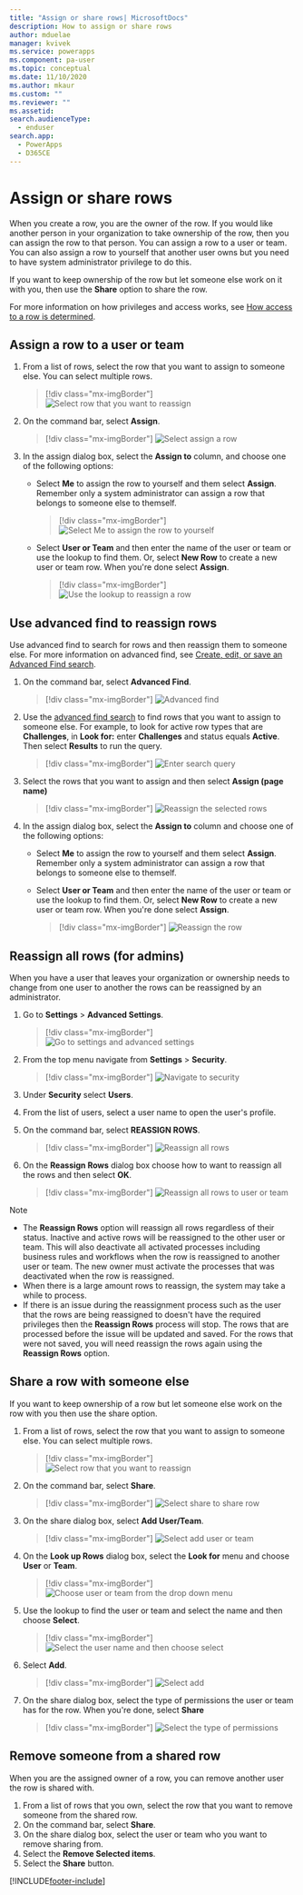 ```yaml
---
title: "Assign or share rows| MicrosoftDocs"
description: How to assign or share rows
author: mduelae
manager: kvivek
ms.service: powerapps
ms.component: pa-user
ms.topic: conceptual
ms.date: 11/10/2020
ms.author: mkaur
ms.custom: ""
ms.reviewer: ""
ms.assetid: 
search.audienceType: 
  - enduser
search.app: 
  - PowerApps
  - D365CE
---
```

# Assign or share rows

When you create a row, you are the owner of the row. If you would like another person in your organization to take ownership of the row, then you can assign the row to that person. You can assign a row to a user or team. You can also assign a row to yourself that another user owns but you need to have system administrator privilege to do this.

If you want to keep ownership of the row but let someone else work on it with you, then use the **Share** option to share the row. 

For more information on how privileges and access works, see [How access to a row is determined](https://docs.microsoft.com/power-platform/admin/how-record-access-determined).

## Assign a row to a user or team

1. From a list of rows, select the row that you want to assign to someone else. You can select multiple rows.

   > [!div class="mx-imgBorder"]
   > ![Select row that you want to reassign](media/reassign-1.png "Select row that you want o reassign")

2. On the command bar, select **Assign**. 

   > [!div class="mx-imgBorder"]
   > ![Select assign a row](media/reassign-2.png "[Select assign a row")

  
3. In the assign dialog box, select the **Assign to** column, and choose one of the following options:
    - Select **Me** to assign the row to yourself and them select **Assign**. Remember only a system administrator can assign a row that belongs to someone else to themself.
    
      > [!div class="mx-imgBorder"]
      > ![Select Me to assign the row to yourself](media/reassign-4.png "Select Me to assign the row to yourself")
    
    - Select **User or Team** and then enter the name of the user or team or use the lookup to find them. Or, select **New Row** to create a new user or team row. When you're done select **Assign**.

      > [!div class="mx-imgBorder"]
      > ![Use the lookup to reassign a row](media/reassign-3.png "Use the lookup to reassign a row")


## Use advanced find to reassign rows

Use advanced find to search for rows and then reassign them to someone else. For more information on advanced find, see [Create, edit, or save an Advanced Find search](advanced-find.md).


1. On the command bar, select **Advanced Find**.

   > [!div class="mx-imgBorder"]
   > ![Advanced find](media/assign3.png "advacned find")
   
2. Use the [advanced find search](advanced-find.md) to find rows that you want to assign to someone else. For example, to look for active row types that are **Challenges**, in **Look for:** enter **Challenges** and status equals **Active**. Then select **Results** to run the query.

    > [!div class="mx-imgBorder"]
    > ![Enter search query](media/reassign-5.png "Enter search query")

3. Select the rows that you want to assign and then select **Assign (page name)**

   > [!div class="mx-imgBorder"]
   > ![Reassign the selected rows](media/reassign-6.png "Reassign the selected rows")
   
 4. In the assign dialog box, select the **Assign to** column and choose one of the following options:
 
    - Select **Me** to assign the row to yourself and them select **Assign**. Remember only a system administrator can assign a row that belongs to someone else to themself.
    
    - Select **User or Team** and then enter the name of the user or team or use the lookup to find them. Or, select **New Row** to create a new user or team row. When you're done select **Assign**.
    
      > [!div class="mx-imgBorder"]
      > ![Reassign the row](media/reassign-7.png "Reassign the row")
   
 
 ## Reassign all rows (for admins)
 
 When you have a user that leaves your organization or ownership needs to change from one user to another the rows can be reassigned by an administrator.
 
 1. Go to **Settings** > **Advanced Settings**.
 
    > [!div class="mx-imgBorder"]
    > ![Go to settings and advanced settings](media/settings-gear-icon.png "Go to settings and advanced settings")
 
 2. From the top menu navigate from **Settings** > **Security**.
     > [!div class="mx-imgBorder"]
     > ![Navigate to security](media/reassign-8.png "Navigate to security")
 
 3. Under **Security** select **Users**.
 
 4. From the list of users, select a user name to open the user's profile.

 5. On the command bar, select **REASSIGN ROWS**.
 
    > [!div class="mx-imgBorder"]
    > ![Reassign all rows](media/assign5.png "Reassign all rows")
   
 4. On the **Reassign Rows** dialog box choose how to want to reassign all the rows and then select **OK**.
 
    > [!div class="mx-imgBorder"]
    > ![Reassign all rows to user or team](media/assign6.png "Reassign all rows to user or team")
 
   > [!NOTE]
   > - The **Reassign Rows** option will reassign all rows regardless of their status. Inactive and active rows will be reassigned to the other user or team. This will also deactivate all activated processes including business rules and workflows when the row is reassigned to another user or team. The new owner must activate the processes that was deactivated when the row is reassigned.  
   > - When there is a large amount rows to reassign, the system may take a while to process. 
   > - If there is an issue during the reassignment process such as the user that the rows are being reassigned to doesn't have the required privileges then the **Reassign Rows** process will stop. The rows that are processed before the issue will be updated and saved. For the rows that were not saved, you will need reassign the rows again using the **Reassign Rows** option.
   
 
 ## Share a row with someone else
 
 If you want to keep ownership of a row but let someone else work on the row with you then use the share option.
 
 
1. From a list of rows, select the row that you want to assign to someone else. You can select multiple rows.

   > [!div class="mx-imgBorder"]
   > ![Select row that you want to reassign](media/reassign-1.png "Select row that you want o reassign")

2. On the command bar, select **Share**. 

   > [!div class="mx-imgBorder"]
   > ![Select share to share row](media/share-1.png "Select share to share to share a row")
   
 3. On the share dialog box, select **Add User/Team**.  

    > [!div class="mx-imgBorder"]
    > ![Select add user or team](media/share-2.png "Select add user or team")
   
 4. On the **Look up Rows** dialog box, select the **Look for** menu and choose **User** or **Team**.
 
    > [!div class="mx-imgBorder"]
    > ![Choose user or team from the drop down menu](media/share-3.png "Choose user or team from the drop down menu")
    
 5. Use the lookup to find the user or team and select the name and then choose **Select**.
 
     > [!div class="mx-imgBorder"]
     > ![Select the user name and then choose select](media/share-4.png "Select the user name and then choose select")
     
 6. Select **Add**. 
 
     > [!div class="mx-imgBorder"]
     > ![Select add](media/share-5.png "Select add")
     
 7. On the share dialog box, select the type of permissions the user or team has for the row. When you're done, select **Share**   
 
     > [!div class="mx-imgBorder"]
     > ![Select the type of permissions](media/share-6.png "Select the type of permissions")
 
 
 ## Remove someone from a shared row
 
 When you are the assigned owner of a row, you can remove another user the row is shared with.
 
 1. From a list of rows that you own, select the row that you want to remove someone from the shared row.
 2. On the command bar, select **Share**.
 3. On the share dialog box, select the user or team who you want to remove sharing from.
 4. Select the **Remove Selected items**.
 5. Select the **Share** button.

 


[!INCLUDE[footer-include](../includes/footer-banner.md)]